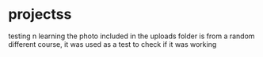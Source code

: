 # projectss
testing n learning
the photo included in the uploads folder is from a random different course, it was used as a test to check if it was working
